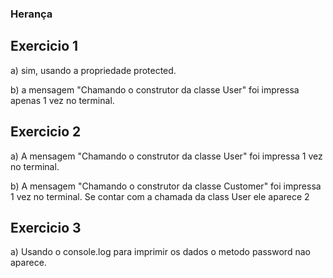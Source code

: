 ### Herança

## Exercicio 1

a) sim, usando a propriedade protected.

b) a mensagem "Chamando o construtor da classe User" foi impressa apenas 1 vez no terminal.

## Exercicio 2

a) A mensagem "Chamando o construtor da classe User" foi impressa 1 vez no terminal.

b) A mensagem "Chamando o construtor da classe Customer" foi impressa 1 vez no terminal. Se contar com a chamada da class User ele aparece 2

## Exercicio 3

a) Usando o console.log para imprimir os dados o metodo password nao aparece.

